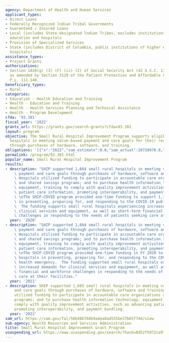 ```yaml
---
agency: Department of Health and Human Services
applicant_types:
- Direct Loans
- Federally Recognized lndian Tribal Governments
- Guaranteed / Insured Loans
- Local (includes State-designated lndian Tribes, excludes institutions of higher
  education and hospitals
- Provision of Specialized Services
- State (includes District of Columbia, public institutions of higher education and
  hospitals)
assistance_types:
- Project Grants
authorizations:
- Section 1820(g) (3) (F) (ii) (I) of Social Security Act (42 U.S.C. 1395i-4 (g) (3),
  as amended by Section 3129 of the Patient Protection and Affordable Care Act (PPACA),
  P.L. 111-148.
beneficiary_types:
- Rural
categories:
- Education - Health Education and Training
- Health - Education and Training
- Health - Health Services Planning and Technical Assistance
- Health - Program Development
cfda: '93.301'
fiscal_year: '2022'
grants_url: https://grants.gov/search-grants?cfda=93.301
layout: program
objective: The Small Rural Hospital Improvement Program supports eligible small rural
  hospitals in meeting value-based payment and care goals for their respective organizations
  through purchases of hardware, software, and training.
obligations: '[{"x":"2022","sam_estimate":0.0,"sam_actual":20720970.0,"usa_spending_actual":20720970.0},{"x":"2023","sam_estimate":16364406.0,"sam_actual":0.0,"usa_spending_actual":16364406.29},{"x":"2024","sam_estimate":20734674.0,"sam_actual":0.0,"usa_spending_actual":20905584.18}]'
permalink: /program/93.301.html
popular_name: Small Rural Hospital Improvement Program
results:
- description: "SHIP supported 1,664 small rural hospitals in meeting value-based\
    \ payment and care goals through purchases of hardware, software and training.\
    \ Hospitals utilized funding to participate in accountable care organizations\
    \ and shared savings programs; and to purchase health information technology,\
    \ equipment, training to comply with quality improvement activities, such as advancing\
    \ patient care information, promoting interoperability, and payment bundling.\
    \ \nThe SHIP-COVID program provided one-time funding to support 1,790 hospitals\
    \ in preventing, preparing for, and responding to the COVID-19 public health emergency.\
    \  The funding supports small rural hospitals experiencing increased demands for\
    \ clinical services and equipment, as well as short-term financial and workforce\
    \ challenges in responding to the needs of patients seeking care at their facilities."
  year: '2020'
- description: "SHIP supported 1,664 small rural hospitals in meeting value-based\
    \ payment and care goals through purchases of hardware, software and training.\
    \ Hospitals utilized funding to participate in accountable care organizations\
    \ and shared savings programs; and to purchase health information technology,\
    \ equipment, training to comply with quality improvement activities, such as advancing\
    \ patient care information, promoting interoperability, and payment bundling.\
    \ \nThe SHIP-COVID program provided one-time funding in FY 2020 to support 1,790\
    \ hospitals in preventing, preparing for, and responding to the COVID-19 public\
    \ health emergency.  The funding supported small rural hospitals experiencing\
    \ increased demands for clinical services and equipment, as well as short-term\
    \ financial and workforce challenges in responding to the needs of patients seeking\
    \ care at their facilities."
  year: '2021'
- description: SHIP supported 1,665 small rural hospitals in meeting value-based payment
    and care goals through purchases of hardware, software and training. Hospitals
    utilized funding to participate in accountable care organizations and shared savings
    programs; and to purchase health information technology, equipment, training to
    comply with quality improvement activities, such as advancing patient care information,
    promoting interoperability, and payment bundling.
  year: '2022'
sam_url: https://sam.gov/fal/58b486768b9a4ea8ad555be37b65774d/view
sub-agency: Health Resources and Services Administration
title: Small Rural Hospital Improvement Grant Program
usaspending_url: https://www.usaspending.gov/search/?hash=8d52f5972ce97aedd1f7115013d68b67
---
```

